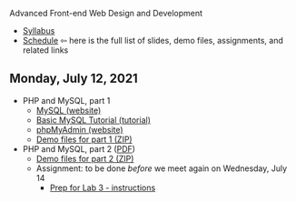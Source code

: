 Advanced Front-end Web Design and Development

- [Syllabus](syllabus.md)
- [Schedule](schedule.md)   &#8678; here is the full list of slides, demo files, assignments, and related links

## Monday, July 12, 2021

- PHP and MySQL, part 1
  - [MySQL (website)](https://www.mysql.com/)
  - [Basic MySQL Tutorial (tutorial)](https://www.digitalocean.com/community/tutorials/a-basic-mysql-tutorial)
  - [phpMyAdmin (website)](https://www.phpmyadmin.net/)
  - [Demo files for part 1 (ZIP)](03a-php-mysql1/intro-mysql.zip)
- PHP and MySQL, part 2 ([PDF](03b-php-mysql2/php-mysql2.pdf))
  - [Demo files for part 2 (ZIP)](03b-php-mysql2/intro-mysql2.zip)
  - Assignment: to be done *before* we meet again on Wednesday, July 14
    - [Prep for Lab 3 - instructions](03b-php-mysql2/instructions.md)

